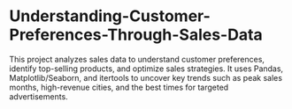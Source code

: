 # Understanding-Customer-Preferences-Through-Sales-Data
This project analyzes sales data to understand customer preferences, identify top-selling products, and optimize sales strategies. It uses Pandas, Matplotlib/Seaborn, and itertools to uncover  key trends such as peak sales months, high-revenue cities, and the best times for targeted advertisements.
